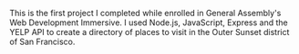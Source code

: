 This is the first project I completed while enrolled in General Assembly's Web Development Immersive. I used Node.js, JavaScript, Express and the YELP API to create a directory of places to visit in the Outer Sunset district of San Francisco. 
